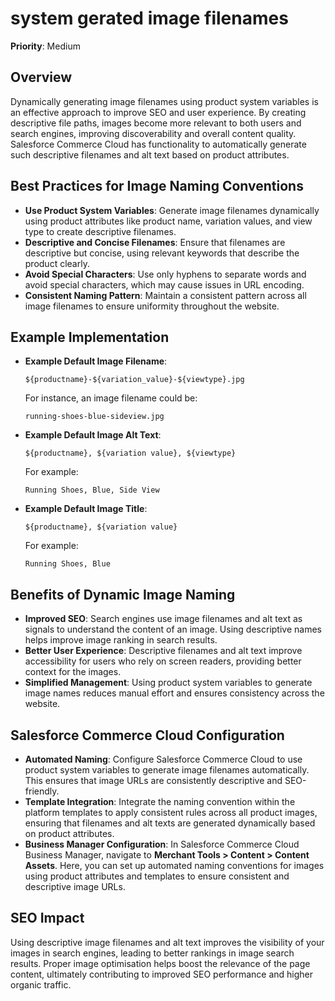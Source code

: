
# system gerated image filenames

**Priority**: Medium

## Overview

Dynamically generating image filenames using product system variables is an effective approach to improve SEO and user experience. By creating descriptive file paths, images become more relevant to both users and search engines, improving discoverability and overall content quality. Salesforce Commerce Cloud has functionality to automatically generate such descriptive filenames and alt text based on product attributes.

## Best Practices for Image Naming Conventions

- **Use Product System Variables**: Generate image filenames dynamically using product attributes like product name, variation values, and view type to create descriptive filenames.
- **Descriptive and Concise Filenames**: Ensure that filenames are descriptive but concise, using relevant keywords that describe the product clearly.
- **Avoid Special Characters**: Use only hyphens to separate words and avoid special characters, which may cause issues in URL encoding.
- **Consistent Naming Pattern**: Maintain a consistent pattern across all image filenames to ensure uniformity throughout the website.

## Example Implementation


- **Example Default Image Filename**:

  ```text
  ${productname}-${variation_value}-${viewtype}.jpg
  ```

  For instance, an image filename could be:

  ```text
  running-shoes-blue-sideview.jpg
  ```

- **Example Default Image Alt Text**:

  ```text
  ${productname}, ${variation value}, ${viewtype}
  ```

  For example:

  ```text
  Running Shoes, Blue, Side View
  ```

- **Example Default Image Title**:

  ```text
  ${productname}, ${variation value}
  ```

  For example:

  ```text
  Running Shoes, Blue
  ```

## Benefits of Dynamic Image Naming

- **Improved SEO**: Search engines use image filenames and alt text as signals to understand the content of an image. Using descriptive names helps improve image ranking in search results.
- **Better User Experience**: Descriptive filenames and alt text improve accessibility for users who rely on screen readers, providing better context for the images.
- **Simplified Management**: Using product system variables to generate image names reduces manual effort and ensures consistency across the website.

## Salesforce Commerce Cloud Configuration

- **Automated Naming**: Configure Salesforce Commerce Cloud to use product system variables to generate image filenames automatically. This ensures that image URLs are consistently descriptive and SEO-friendly.
- **Template Integration**: Integrate the naming convention within the platform templates to apply consistent rules across all product images, ensuring that filenames and alt texts are generated dynamically based on product attributes.
- **Business Manager Configuration**: In Salesforce Commerce Cloud Business Manager, navigate to **Merchant Tools > Content > Content Assets**. Here, you can set up automated naming conventions for images using product attributes and templates to ensure consistent and descriptive image URLs.

## SEO Impact

Using descriptive image filenames and alt text improves the visibility of your images in search engines, leading to better rankings in image search results. Proper image optimisation helps boost the relevance of the page content, ultimately contributing to improved SEO performance and higher organic traffic.
